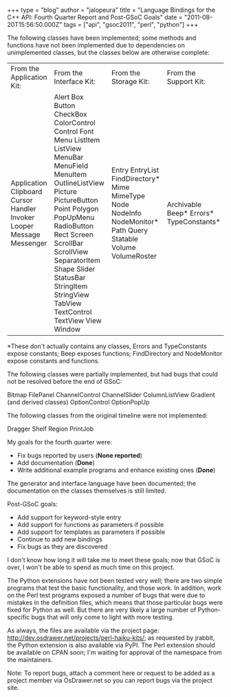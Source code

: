 +++
type = "blog"
author = "jalopeura"
title = "Language Bindings for the C++ API: Fourth Quarter Report and Post-GSoC Goals"
date = "2011-08-20T15:56:50.000Z"
tags = ["api", "gsoc2011", "perl", "python"]
+++

The following classes have been implemented; some methods and functions have not been implemented due to dependencies on unimplemented classes, but the classes below are otherwise complete:

<table>
<tr>
<td>From the Application Kit:</td>
<td>From the Interface Kit:</td>
<td>From the Storage Kit:</td>
<td>From the Support Kit:</td>
</tr>
<tr>
<td>Application
Clipboard
Cursor
Handler
Invoker
Looper
Message
Messenger</td>
<td>Alert
Box
Button
CheckBox
ColorControl
Control
Font
Menu
ListItem
ListView
MenuBar
MenuField
MenuItem
OutlineListView
Picture
PictureButton
Point
Polygon
PopUpMenu
RadioButton
Rect
Screen
ScrollBar
ScrollView
SeparatorItem
Shape
Slider
StatusBar
StringItem
StringView
TabView
TextControl
TextView
View
Window</td>
<td>Entry
EntryList
FindDirectory*
Mime
MimeType
Node
NodeInfo
NodeMonitor*
Path
Query
Statable
Volume
VolumeRoster</td>
<td>Archivable
Beep*
Errors*
TypeConstants*</td>
</tr>
</table>

*These don't actually contains any classes, Errors and TypeConstants expose constants; Beep exposes functions; FindDirectory and NodeMonitor expose constants and functions.

The following classes were partially implemented, but had bugs that could not be resolved before the end of GSoC:

Bitmap
FilePanel
ChannelControl
ChannelSlider
ColumnListView
Gradient (and derived classes)
OptionControl
OptionPopUp

The following classes from the original timeline were not implemented:

Dragger
Shelf
Region
PrintJob

My goals for the fourth quarter were:

- Fix bugs reported by users (<b>None reported</b>)
- Add documentation (<b>Done</b>)
- Write additional example programs and enhance existing ones (<b>Done</b>)

The generator and interface language have been documented; the documentation on the classes themselves is still limited.

Post-GSoC goals:
- Add support for keyword-style entry
- Add support for functions as parameters if possible
- Add support for templates as parameters if possible
- Continue to add new bindings
- Fix bugs as they are discovered

I don't know how long it will take me to meet these goals; now that GSoC is over, I won't be able to spend as much time on this project.

The Python extensions have not been tested very well; there are two simple programs that test the basic functionality, and those work. In addition, work on the Perl test programs exposed a number of bugs that were due to mistakes in the definition files, which means that those particular bugs were fixed for Python as well. But there are very likely a large number of Python-specific bugs that will only come to light with more testing.

As always, the files are available via the project page: http://dev.osdrawer.net/projects/perl-haiku-kits/; as requested by jrabbit, the Python extension is also available via PyPI. The Perl extension should be available on CPAN soon; I'm waiting for approval of the namespace from the maintainers.

Note: To report bugs, attach a comment here or request to be added as a project member via OsDrawer.net so you can report bugs via the project site.
